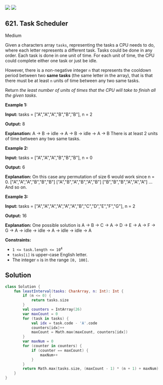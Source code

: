 [![](https://img.shields.io/github/stars/javadev/LeetCode-in-Kotlin?label=Stars&style=flat-square)](https://github.com/javadev/LeetCode-in-Kotlin)
[![](https://img.shields.io/github/forks/javadev/LeetCode-in-Kotlin?label=Fork%20me%20on%20GitHub%20&style=flat-square)](https://github.com/javadev/LeetCode-in-Kotlin/fork)

## 621\. Task Scheduler

Medium

Given a characters array `tasks`, representing the tasks a CPU needs to do, where each letter represents a different task. Tasks could be done in any order. Each task is done in one unit of time. For each unit of time, the CPU could complete either one task or just be idle.

However, there is a non-negative integer `n` that represents the cooldown period between two **same tasks** (the same letter in the array), that is that there must be at least `n` units of time between any two same tasks.

Return _the least number of units of times that the CPU will take to finish all the given tasks_.

**Example 1:**

**Input:** tasks = ["A","A","A","B","B","B"], n = 2

**Output:** 8

**Explanation:** A -> B -> idle -> A -> B -> idle -> A -> B There is at least 2 units of time between any two same tasks.

**Example 2:**

**Input:** tasks = ["A","A","A","B","B","B"], n = 0

**Output:** 6

**Explanation:** On this case any permutation of size 6 would work since n = 0. ["A","A","A","B","B","B"] ["A","B","A","B","A","B"] ["B","B","B","A","A","A"] ... And so on.

**Example 3:**

**Input:** tasks = ["A","A","A","A","A","A","B","C","D","E","F","G"], n = 2

**Output:** 16

**Explanation:** One possible solution is A -> B -> C -> A -> D -> E -> A -> F -> G -> A -> idle -> idle -> A -> idle -> idle -> A

**Constraints:**

*   <code>1 <= task.length <= 10<sup>4</sup></code>
*   `tasks[i]` is upper-case English letter.
*   The integer `n` is in the range `[0, 100]`.

## Solution

```kotlin
class Solution {
    fun leastInterval(tasks: CharArray, n: Int): Int {
        if (n <= 0) {
            return tasks.size
        }
        val counters = IntArray(26)
        var maxCount = 0
        for (task in tasks) {
            val idx = task.code - 'A'.code
            counters[idx]++
            maxCount = Math.max(maxCount, counters[idx])
        }
        var maxNum = 0
        for (counter in counters) {
            if (counter == maxCount) {
                maxNum++
            }
        }
        return Math.max(tasks.size, (maxCount - 1) * (n + 1) + maxNum)
    }
}
```